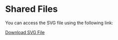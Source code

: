 # Shared Files

You can access the SVG file using the following link:

[Download SVG File](https://drive.google.com/file/d/1TURhZXmE_WSCiprC_oabj2Zj3URTAEdY/view?usp=sharing)
